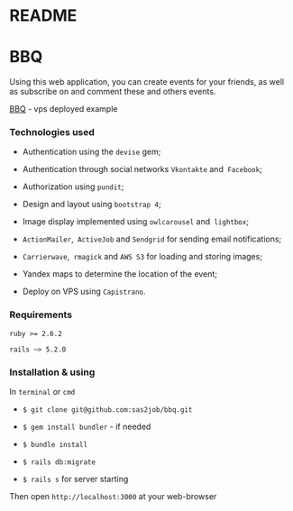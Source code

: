 # README

# BBQ

Using this web application, you can create events for your friends, as well as subscribe on and comment these and others events.

[BBQ](https://bbq-alex.site/) - vps deployed example

### Technologies used

- Authentication using the `devise` gem;

- Authentication through social networks `Vkontakte` and` Facebook`;

- Authorization using `pundit`;

- Design and layout using `bootstrap 4`;

- Image display implemented using `owlcarousel` and` lightbox`;

- `ActionMailer`,` ActiveJob` and `Sendgrid` for sending email notifications;

- `Carrierwave`,` rmagick` and `AWS S3` for loading and storing images;

- Yandex maps to determine the location of the event;

- Deploy on VPS using `Capistrano`.

### Requirements

`ruby >= 2.6.2`

`rails ~> 5.2.0`

### Installation & using

In `terminal` or `cmd`

- `$ git clone git@github.com:sas2job/bbq.git`

- `$ gem install bundler` - if needed

- `$ bundle install`

- `$ rails db:migrate`

- `$ rails s` for server starting

Then open `http://localhost:3000` at your web-browser

